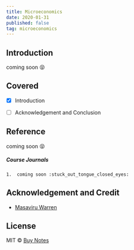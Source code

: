 ```yaml
---
title: Microeconomics
date: 2020-01-31
published: false
tag: microeconomics
---
```


## Introduction

coming soon :stuck_out_tongue_closed_eyes:

## Covered

- [x] Introduction

- [ ] Acknowledgement and Conclusion

## Reference

coming soon :stuck_out_tongue_closed_eyes:

##### Course Journals

    1.  coming soon :stuck_out_tongue_closed_eyes:

## Acknowledgement and Credit

- [Masaviru Warren](wmasaviruwarren@gmail.com)

## License

MIT © [Buy Notes](https://buynotes.co)
